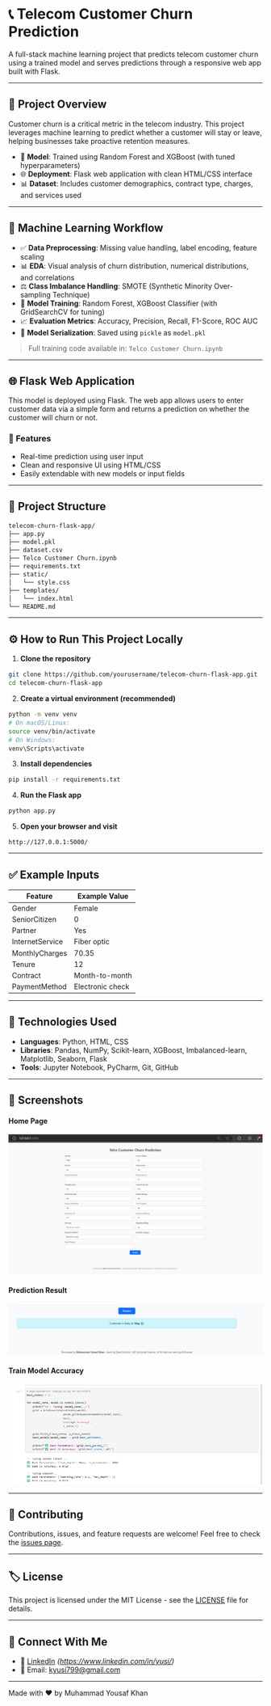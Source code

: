 
# 📞 Telecom Customer Churn Prediction


A full-stack machine learning project that predicts telecom customer churn using a trained model and serves predictions through a responsive web app built with Flask.

---

## 🚀 Project Overview

Customer churn is a critical metric in the telecom industry. This project leverages machine learning to predict whether a customer will stay or leave, helping businesses take proactive retention measures.

* 🧠 **Model**: Trained using Random Forest and XGBoost (with tuned hyperparameters)
* 🌐 **Deployment**: Flask web application with clean HTML/CSS interface
* 📊 **Dataset**: Includes customer demographics, contract type, charges, and services used

---

## 🧪 Machine Learning Workflow

* ✅ **Data Preprocessing**: Missing value handling, label encoding, feature scaling
* 📊 **EDA**: Visual analysis of churn distribution, numerical distributions, and correlations
* ⚖️ **Class Imbalance Handling**: SMOTE (Synthetic Minority Over-sampling Technique)
* 🧠 **Model Training**: Random Forest, XGBoost Classifier (with GridSearchCV for tuning)
* 📈 **Evaluation Metrics**: Accuracy, Precision, Recall, F1-Score, ROC AUC
* 💾 **Model Serialization**: Saved using `pickle` as `model.pkl`

> Full training code available in: `Telco Customer Churn.ipynb`

---

## 🌐 Flask Web Application

This model is deployed using Flask. The web app allows users to enter customer data via a simple form and returns a prediction on whether the customer will churn or not.

### 🔧 Features

* Real-time prediction using user input
* Clean and responsive UI using HTML/CSS
* Easily extendable with new models or input fields

---

## 📂 Project Structure

```plaintext
telecom-churn-flask-app/
├── app.py
├── model.pkl
├── dataset.csv
├── Telco Customer Churn.ipynb
├── requirements.txt
├── static/
│   └── style.css
├── templates/
│   └── index.html
└── README.md
```

---

## ⚙️ How to Run This Project Locally

1. **Clone the repository**

```bash
git clone https://github.com/yourusername/telecom-churn-flask-app.git
cd telecom-churn-flask-app
```

2. **Create a virtual environment (recommended)**

```bash
python -m venv venv
# On macOS/Linux:
source venv/bin/activate
# On Windows:
venv\Scripts\activate
```

3. **Install dependencies**

```bash
pip install -r requirements.txt
```

4. **Run the Flask app**

```bash
python app.py
```

5. **Open your browser and visit**

```
http://127.0.0.1:5000/
```

---

## ✅ Example Inputs

| Feature         | Example Value    |
| --------------- | ---------------- |
| Gender          | Female           |
| SeniorCitizen   | 0                |
| Partner         | Yes              |
| InternetService | Fiber optic      |
| MonthlyCharges  | 70.35            |
| Tenure          | 12               |
| Contract        | Month-to-month   |
| PaymentMethod   | Electronic check |

---

## 🧰 Technologies Used

* **Languages**: Python, HTML, CSS
* **Libraries**: Pandas, NumPy, Scikit-learn, XGBoost, Imbalanced-learn, Matplotlib, Seaborn, Flask
* **Tools**: Jupyter Notebook, PyCharm, Git, GitHub

---

## 📸 Screenshots

####  Home Page
![Home Page](screenshots/home_page.png)

####  Prediction Result
![Prediction Result](screenshots/result_prediction.png)

####  Train Model Accuracy
![Home Page](screenshots/model_acuracy.png)


---

## 🤝 Contributing

Contributions, issues, and feature requests are welcome!
Feel free to check the [issues page](https://github.com/yusiKhan/telecom-churn-flask-app/issues).

---

## 🏷 License

This project is licensed under the MIT License - see the [LICENSE](LICENSE) file for details.

---

## 🙌 Connect With Me

* 🔗 [LinkedIn](https://www.linkedin.com/) *(https://www.linkedin.com/in/yusi/)*
* 📧 Email: [kyusi799@gmail.com](mailto:kyusi799@gmail.com)

---

Made with ❤️ by Muhammad Yousaf Khan
